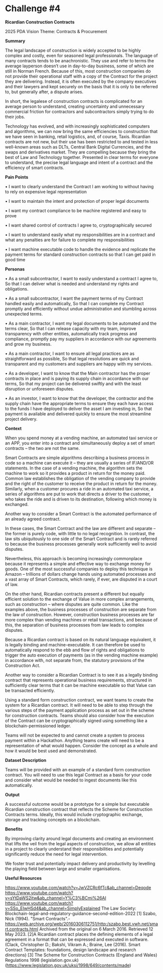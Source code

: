# Challenge #4

**Ricardian Construction Contracts**

2025 PDA Vision Theme: 
Contracts & Procurement

**Summary**

The legal landscape of construction is widely accepted to be highly complex and costly, even for seasoned legal professionals. The language of many contracts tends to be anachronistic. They use and refer to terms the average layperson doesn’t use in day-to-day business, some of which are still in Norman French. Because of this, most construction companies do not provide their operational staff with a copy of the Contract for the project they are delivering. Instead, it is often executed by the company executives and their lawyers and kept securely on the basis that it is only to be referred to,  but generally after, a dispute arises.

In short, the legalese of construction contracts is complicated for an average person to understand, creating uncertainty and unnecessary commercial friction for contractors and subcontractors simply trying to do their jobs.

Technology has evolved, and with increasingly sophisticated computers and algorithms, we can now bring the same efficiencies to construction that we have seen in banking, retail logistics, and, of course, Taxis. Ricardian contracts are not new, but their use has been restricted to and tested in less well-known areas such as DLTs, Central Bank Digital Currencies, and the swaps and derivatives market. They are compelling because they bring the best of Law and Technology together. Presented in clear terms for everyone to understand, the precise legal language and intent of a contract and the efficiency of smart contracts.

**Pain Points**

• I want to clearly understand the Contract I am working to without having to rely on expensive legal representation

• I want to maintain the intent and protection of proper legal documents

• I want my contract compliance to be machine registered and easy to prove

• I want shared control of contracts I agree to, cryptographically secured

• I want to understand easily what my responsibilities are in a contract and what any penalties are for failure to complete my responsibilities

• I want machine executable code to handle the evidence and replicate the payment terms for standard construction contracts so that I can get paid in good time

**Personas**

• As a small subcontractor, I want to easily understand a contract I agree to, So that I can deliver what is needed and understand my rights and obligations.

• As a small subcontractor, I want the payment terms of my Contract handled easily and automatically, So that I can complete my Contract promptly and efficiently without undue administration and stumbling across unexpected terms.

• As a main contractor, I want my legal documents to be automated and the terms clear, So that I can release capacity with my team, improve transparency with other entities,  automatically track progress and compliance, promptly pay my suppliers in accordance with our agreements and grow my business.

• As a main contractor, I want to ensure all legal practices are as straightforward as possible, So that legal resolutions are quick and transparent and my customers and suppliers are happy with my services.

• As a developer, I want to know that the Main contractor has the proper contracts in place and is paying its supply chain in accordance with our terms, So that my project can be delivered swiftly and with the least disruption or unforeseen disputes.

• As an investor, I want to know that the developer, the contractor and the supply chain have the appropriate terms to ensure they each have access to the funds I have deployed to deliver the asset I am investing in, So that payment is available and delivered quickly to ensure the most streamline project delivery.

**Context**

When you spend money at a vending machine, an automated taxi service or an APP, you enter into a contract and simultaneously deploy a set of smart contracts – the two are not the same. 

Smart Contracts are simple algorithms describing a business process in code so a machine can execute it – they are usually a series of IF/AND/OR statements. In the case of a vending machine, the algorithm sets the machine to work so it provides a product in return for the money paid. Common law establishes the obligation of the vending company to provide and the right of the customer to receive the product in return for the money. Similarly, when a customer procures a ride in an automated taxi service, a series of algorithms are put to work that directs a driver to the customer, who takes the ride and is driven to its destination, following which money is exchanged.

Another way to consider a Smart Contract is the automated performance of an already agreed contract.

In these cases, the Smart Contract and the law are different and separate – the former is purely code, with little to no legal recognition. In contrast, the law sits ubiquitously to one side of the Smart Contract and is rarely referred to because the business processes generally work sufficiently well to avoid disputes. 

Nevertheless, this approach is becoming increasingly commonplace because it represents a simple and effective way to exchange money for goods. One of the most successful companies to deploy this technique is Amazon – trillions of dollars change hands using automated processes and a vast array of Smart Contracts, which rarely, if ever, are disputed in a court of law.

On the other hand, Ricardian contracts present a different but equally efficient solution to the exchange of Value in more complex arrangements, such as construction – where disputes are quite common. Like the examples above, the business processes of construction are separate from the law of construction. However, construction business processes are far more complex than vending machines or retail transactions, and because of this, the separation of business processes from law leads to complex disputes. 

Because a Ricardian contract is based on its natural language equivalent, it is legally binding and machine-executable. It can therefore be used to automatically respond to the ebb and flow of rights and obligations to trigger the auto execution of payments (as in the vending machine example) in accordance with, not separate from,  the statutory provisions of the Construction Act. 

Another way to consider a Ricardian Contract is to see it as a legally binding contract that represents operational business requirements, structured in sufficiently clear terms that it can be machine executable so that Value can be transacted efficiently.

Using a standard form construction contract, we want teams to create the system for a Ricardian contract. It will need to be able to step through the various steps of the payment application process as set out in the scheme for construction contracts. Teams should also consider how the execution of the Contract can be cryptographically signed using something like a blockchain-permissioned ledger.

Teams will not be expected to and cannot create a system to process payment within a Hackathon. Anything teams create will need to be a representation of what would happen. Consider the concept as a whole and how it would be best used and demonstrated.

**Dataset Description**

Teams will be provided with an example of a standard form construction contract. You will need to use this legal Contract as a basis for your code and consider what would be needed to ingest documents like this automatically. 

**Output**

A successful outcome would be a prototype for a simple but executable Ricardian construction contract that reflects the Scheme for Construction Contracts terms. Ideally, this would include cryptographic exchange, storage and tracking concepts on a blockchain. 

**Benefits**

By improving clarity around legal documents and creating an environment that lifts the veil from the legal aspects of construction, we allow all entities in a project to clearly understand their responsibilities and potentially significantly reduce the need for legal intervention.

We foster trust and potentially impact delivery and productivity by levelling the playing field between large and smaller organisations.

**Useful Resources**

https://www.youtube.com/watch?v=JwVZCRc6fTc&ab_channel=Deqode
https://www.youtube.com/watch?v=sYtDaWS2itw&ab_channel=Y%C3%BCmi%26AI
https://www.youtube.com/watch?v=SSo_EIwHSd4&ab_channel=SimplyExplained
The Law Society: Blockchain-legal-and-regulatory-guidance-second-edition-2022
[1] Szabo, Nick (1994). "Smart Contracts".- https://web.archive.org/web/20160306112751/http:/szabo.best.vwh.net/smart.contracts.html 
Archived from the original on 6 March 2016. Retrieved 12 May 2023.
[2]A Ricardian contract places the defining elements of a legal agreement in a format that can be expressed and executed in software. (Clack, Christopher D.; Bakshi, Vikram A.; Braine, Lee (2016). Smart Contract Templates: foundations, design landscape and research directions)
[3] The Scheme for Construction Contracts (England and Wales) Regulations 1998 (legislation.gov.uk) (https://www.legislation.gov.uk/uksi/1998/649/contents/made)

